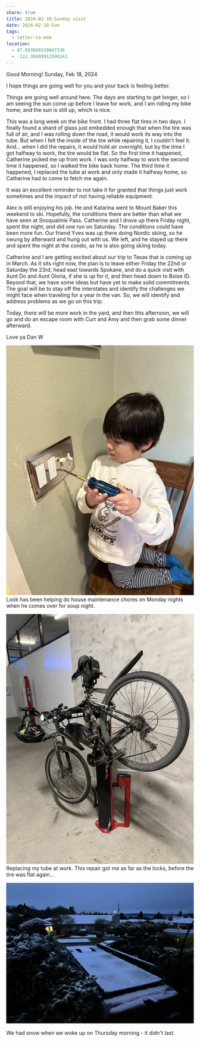 ```yaml
---
share: true
title: 2024-02-18-Sunday visit
date: 2024-02-18-Sun
tags:
  - letter-to-mom
location:
  - 47.693860328847336
  - -122.38489912594241
---
```


Good Morning! Sunday, Feb 18, 2024

I hope things are going well for you and your back is feeling better.   

Things are going well around here.    The days are starting to get longer, so I am seeing the sun come up before I leave for work, and I am riding my bike home, and the sun is still up, which is nice.

This was a long week on the bike front. I had three flat tires in two days.   I finally found a shard of glass just embedded enough that when the tire was full of air, and I was rolling down the road, it would work its way into the tube. But when I felt the inside of the tire while repairing it, I couldn't feel it.    And...  when I did the repairs, it would hold air overnight, but by the time I got halfway to work, the tire would be flat. So the first time it happened, Catherine picked me up from work. I was only halfway to work the second time it happened, so I walked the bike back home. The third time it happened, I replaced the tube at work and only made it halfway home, so Catherine had to come to fetch me again.  

It was an excellent reminder to not take it for granted that things just work sometimes and the impact of not having reliable equipment.

Alex is still enjoying his job. He and Katarina went to Mount Baker this weekend to ski. Hopefully, the conditions there are better than what we have seen at Snoqualmie Pass. Catherine and I drove up there Friday night, spent the night, and did one run on Saturday. The conditions could have been more fun. Our friend Yves was up there doing Nordic skiing, so he swung by afterward and hung out with us.   We left, and he stayed up there and spent the night at the condo, as he is also going skiing today.

Catherine and I are getting excited about our trip to Texas that is coming up in March. As it sits right now, the plan is to leave either Friday the 22nd or Saturday the 23rd, head east towards Spokane, and do a quick visit with Aunt Do and Aunt Gloria, if she is up for it, and then head down to Boise ID.   Beyond that, we have some ideas but have yet to make solid commitments. The goal will be to stay off the interstates and identify the challenges we might face when traveling for a year in the van.   So, we will identify and address problems as we go on this trip.

Today, there will be more work in the yard, and then this afternoon, we will go and do an escape room with Curt and Amy and then grab some dinner afterward.

Love ya
Dan W



![A71BBA63-5BD9-4867-8368-F85F492EACDE_1_102_o](../attachments/A71BBA63-5BD9-4867-8368-F85F492EACDE_1_102_o.jpeg)
Look has been helping do house maintenance chores on Monday nights when he comes over for soup night.  



![F27F1932-2F9A-4748-9A90-26FF01EB615C_1_105_c](../attachments/F27F1932-2F9A-4748-9A90-26FF01EB615C_1_105_c.jpeg)
Replacing my tube at work.   This repair got me as far as the locks, before the tire was flat again...



![41D48FAE-33BE-4826-847B-A242BBA1579E_1_105_c](../attachments/41D48FAE-33BE-4826-847B-A242BBA1579E_1_105_c.jpeg)

We had snow when we woke up on Thursday morning - it didn't last.